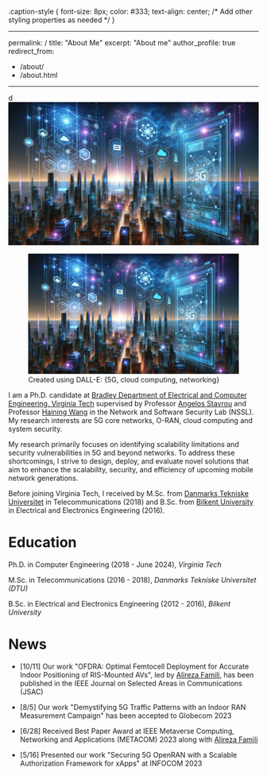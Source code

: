 .caption-style {
    font-size: 8px;
    color: #333;
    text-align: center;
    /* Add other styling properties as needed */
}

---
permalink: /
title: "About Me"
excerpt: "About me"
author_profile: true
redirect_from: 
  - /about/
  - /about.html
---
d<img src='/images/bigcityback.png'><br>

<figure>
    <img src="/images/bigcityback.png">
    <figcaption class="caption-style">Created using DALL-E: {5G, cloud computing, networking}</figcaption>
</figure>

I am a Ph.D. candidate at [Bradley Department of Electrical and Computer Engineering, Virginia Tech](https://ece.vt.edu/) supervised by Professor [Angelos Stavrou](https://ece.vt.edu/people/profile/angelos.html) and Professor [Haining Wang](https://ece.vt.edu/people/profile/hnw.html) in the Network and Software Security Lab (NSSL). My research interests are 5G core networks, O-RAN, cloud computing and system security.

My research primarily focuses on identifying scalability limitations and security vulnerabilities in 5G and beyond networks. To address these shortcomings, I strive to design, deploy, and evaluate novel solutions that aim to enhance the scalability, security, and efficiency of upcoming mobile network generations.

Before joining Virginia Tech, I received by M.Sc. from [Danmarks Tekniske Universitet](https://www.dtu.dk/english/) in Telecommunications (2018) and B.Sc. from [Bilkent University](https://ee.bilkent.edu.tr/en/) in Electrical and Electronics Engineering (2016).

Education
======

Ph.D. in Computer Engineering (2018 - June 2024), _Virginia Tech_

M.Sc. in Telecommunications (2016 - 2018), _Danmarks Tekniske Universitet (DTU)_

B.Sc. in Electrical and Electronics Engineering (2012 - 2016), _Bilkent University_


News
======

 - [10/11] Our work "OFDRA: Optimal Femtocell Deployment for Accurate Indoor Positioning of RIS-Mounted AVs", led by [Alireza Famili](https://afamili93.github.io), has been published in the IEEE Journal on Selected Areas in Communications (JSAC) 

 - [8/5] Our work "Demystifying 5G Traffic Patterns with an Indoor RAN Measurement Campaign" has been accepted to Globecom 2023

 - [6/28] Received Best Paper Award at IEEE Metaverse Computing, Networking and Applications (METACOM) 2023 along with [Alireza Famili](https://afamili93.github.io)

 - [5/16] Presented our work "Securing 5G OpenRAN with a Scalable Authorization Framework for xApps" at INFOCOM 2023
